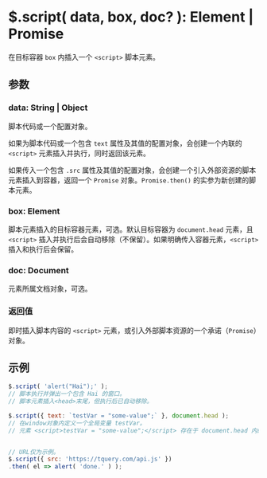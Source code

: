 # $.script( data, box, doc? ): Element | Promise

在目标容器 `box` 内插入一个 `<script>` 脚本元素。


## 参数

### data: String | Object

脚本代码或一个配置对象。

如果为脚本代码或一个包含 `text` 属性及其值的配置对象，会创建一个内联的 `<script>` 元素插入并执行，同时返回该元素。

如果传入一个包含 `.src` 属性及其值的配置对象，会创建一个引入外部资源的脚本元素插入到容器，返回一个 `Promise` 对象。`Promise.then()` 的实参为新创建的脚本元素。


### box: Element

脚本元素插入的目标容器元素，可选。默认目标容器为 `document.head` 元素，且 `<script>` 插入并执行后会自动移除（不保留）。如果明确传入容器元素，`<script>` 插入和执行后会保留。


### doc: Document

元素所属文档对象，可选。


### 返回值

即时插入脚本内容的 `<script>` 元素，或引入外部脚本资源的一个承诺（`Promise`）对象。


## 示例

```js
$.script( 'alert("Hai");' );
// 脚本执行并弹出一个包含 Hai 的窗口。
// 脚本元素插入<head>末尾，但执行后已自动移除。

$.script({ text: `testVar = "some-value";` }, document.head );
// 在window对象内定义一个全局变量 testVar。
// 元素 <script>testVar = "some-value";</script> 存在于 document.head 内的末尾。


// URL仅为示例。
$.script({ src: 'https://tquery.com/api.js' })
.then( el => alert( 'done.' ) );
```
